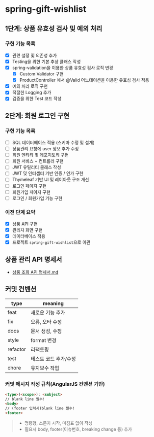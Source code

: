 # spring-gift-wishlist

## 1단계: 상품 유효성 검사 및 예외 처리

### 구현 기능 목록

+ [X] 관련 설정 및 의존성 추가
+ [X] Testing을 위한 기본 추상 클래스 작성
+ [X] spring-validation을 이용한 상품 유효성 검사 로직 변경
  + [X] Custom Validator 구현
  + [X] ProductController 에서 @Valid 어노테이션을 이용한 유효성 검사 적용
+ [X] 예외 처리 로직 구현
+ [X] 적절한 Logging 추가
+ [X] 검증을 위한 Test 코드 작성

## 2단계: 회원 로그인 구현

### 구현 기능 목록

+ [ ] SQL 데이터베이스 적용 (스키마 수정 및 설계)
+ [ ] 상품관리 요청에 user 정보 추가 수정
+ [ ] 회원 엔티티 및 레포지토리 구현
+ [ ] 회원 서비스 + 컨트롤러 구현
+ [ ] JWT 유틸리티 클래스 작성
+ [ ] JWT 및 인터셉터 기반 인증 / 인가 구현
+ [ ] Thymeleaf 기반 UI 및 레이아웃 구조 개션
+ [ ] 로그인 페이지 구현
+ [ ] 회원가입 페이지 구현
+ [ ] 로그인 / 회원가입 기능 구현

### 이전 단계 요약

+ [X] 상품 API 구현
+ [X] 관리자 화면 구현
+ [X] 데이터베이스 적용
+ [X] 프로젝트 `spring-gift-wishlist`으로 이관

## 상품 관리 API 명세서

- [상품 조회 API 명세서.md](document/%EC%83%81%ED%92%88%20%EC%A1%B0%ED%9A%8C%20API%20%EB%AA%85%EC%84%B8%EC%84%9C.md)



## 커밋 컨벤션

| type     | meaning      |
|----------|--------------|
| feat     | 새로운 기능 추가    |
| fix      | 오류, 오타 수정    |
| docs     | 문서 생성, 수정    |
| style    | format 변경    |
| refactor | 리팩토링         |
| test     | 테스트 코드 추가/수정 |
| chore    | 유지보수 작업      |

### 커밋 메시지 작성 규칙(AngularJS 컨벤션 기반)

```md
<type>(<scope>): <subject>
// blank line 필수!
<body>
// (footer 입력시)blank line 필수!
<footer>
```
> + 명령형, 소문자 시작, 마침표 없이 작성
> + 필요시 body, footer(이슈번호, breaking change 등) 추가